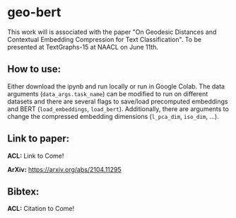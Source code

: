 # geo-bert

This work will is associated with the paper "On Geodesic Distances and Contextual Embedding Compression for Text Classification".
To be presented at TextGraphs-15 at NAACL on June 11th.

## How to use: 

Either download the ipynb and run locally or run in Google Colab. The data arguments (`data_args.task_name`) can be modified to run on different datasets and there are several flags to save/load precomputed embeddings and BERT (`load_embeddings`, `load_bert`). Additionally, there are arguments to change the compressed embedding dimensions (`l_pca_dim`, `iso_dim`, ...).

## Link to paper: 

**ACL:** Link to Come!

**ArXiv:** https://arxiv.org/abs/2104.11295

## Bibtex:

**ACL:** Citation to Come!
